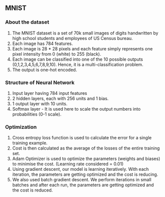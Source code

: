 ## MNIST

### About the dataset

1.  The MNIST dataset is a set of 70k small images of digits handwritten by high school students and employees of US Census bureau. 
2.  Each image has 784 features.
3.  Each image is 28 * 28  pixels and each feature simply represents one pixel intensity from 0 (white) to 255 (black).
4.  Each image can be classified into one of the 10 possible outputs (0,1,2,3,4,5,6,7,8,9,10). Hence, it is a multi-classification problem. 
5.  The output is one-hot encoded.

### Structure of Neural Network

1.  Input layer having 784 input features
2.  2 hidden layers, each with 256 units and 1 bias. 
3.  1 output layer with 10 units. 
4.  Softmax layer - It is used here to scale the output numbers into probabilities (0-1 scale).

### Optimization

1.  Cross entropy loss function is used to calculate the error for a single training example. 
2.  Cost is then calculated as the average of the losses of the entire training set. 
3.  Adam Optimizer is used to optimize the parameters (weights and biases) to minimise the cost. (Learning rate considered = 0.01)
4.  Using gradient descent, our model is learning iteratively. With each iteration, the parameters are getting optimized and the cost is reducing. 
5.  We also used batch gradient descent. We perform iterations in small batches and after each run, the parameters are getting optimized and the cost is reduced. 


